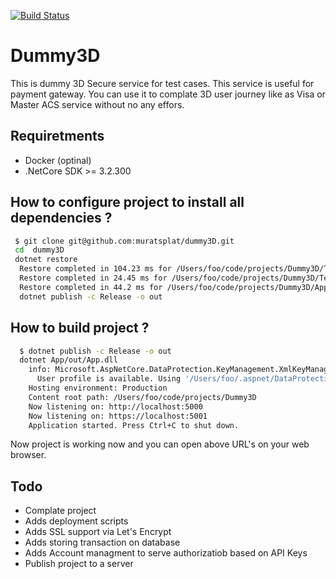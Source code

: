 [![Build Status](https://travis-ci.com/muratsplat/dummy3D.svg?branch=master)](https://travis-ci.com/muratsplat/dummy3D)
# Dummy3D
This is dummy 3D Secure service for test cases. This service is useful for payment gateway. You can use it to complate 3D user journey like as Visa or Master ACS service without no any effors.

## Requiretments
- Docker (optinal)
- .NetCore SDK >= 3.2.300

## How to configure project to install all dependencies ?

```sh
 $ git clone git@github.com:muratsplat/dummy3D.git
 cd  dummy3D
 dotnet restore
  Restore completed in 104.23 ms for /Users/foo/code/projects/Dummy3D/Test/Test.csproj.
  Restore completed in 24.45 ms for /Users/foo/code/projects/Dummy3D/Test/Test.csproj.
  Restore completed in 44.2 ms for /Users/foo/code/projects/Dummy3D/App/App.csproj.
  dotnet publish -c Release -o out

```

## How to build project ?

```sh
  $ dotnet publish -c Release -o out
  dotnet App/out/App.dll
    info: Microsoft.AspNetCore.DataProtection.KeyManagement.XmlKeyManager[0]
      User profile is available. Using '/Users/foo/.aspnet/DataProtection-Keys' as key repository; keys will not be encrypted at rest.
    Hosting environment: Production
    Content root path: /Users/foo/code/projects/Dummy3D
    Now listening on: http://localhost:5000
    Now listening on: https://localhost:5001
    Application started. Press Ctrl+C to shut down.
```

Now project is working now and you can open above URL's on your web browser.

## Todo
- Complate project
- Adds deployment scripts
- Adds SSL support via Let's Encrypt
- Adds storing transaction on database
- Adds Account managment to serve authorizatiob based on API Keys
- Publish project to a server
